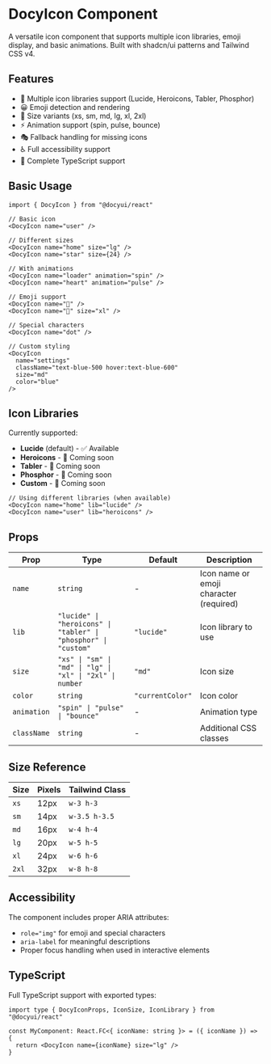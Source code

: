 # DocyIcon Component

A versatile icon component that supports multiple icon libraries, emoji display, and basic animations. Built with shadcn/ui patterns and Tailwind CSS v4.

## Features

- 🎨 Multiple icon libraries support (Lucide, Heroicons, Tabler, Phosphor)
- 😀 Emoji detection and rendering
- 📐 Size variants (xs, sm, md, lg, xl, 2xl)
- ⚡ Animation support (spin, pulse, bounce)
- 🎭 Fallback handling for missing icons
- ♿ Full accessibility support
- 📘 Complete TypeScript support

## Basic Usage

```tsx
import { DocyIcon } from "@docyui/react"

// Basic icon
<DocyIcon name="user" />

// Different sizes
<DocyIcon name="home" size="lg" />
<DocyIcon name="star" size={24} />

// With animations
<DocyIcon name="loader" animation="spin" />
<DocyIcon name="heart" animation="pulse" />

// Emoji support
<DocyIcon name="🚀" />
<DocyIcon name="🎉" size="xl" />

// Special characters
<DocyIcon name="dot" />

// Custom styling
<DocyIcon 
  name="settings" 
  className="text-blue-500 hover:text-blue-600" 
  size="md"
  color="blue"
/>
```

## Icon Libraries

Currently supported:
- **Lucide** (default) - ✅ Available
- **Heroicons** - 🚧 Coming soon
- **Tabler** - 🚧 Coming soon  
- **Phosphor** - 🚧 Coming soon
- **Custom** - 🚧 Coming soon

```tsx
// Using different libraries (when available)
<DocyIcon name="home" lib="lucide" />
<DocyIcon name="user" lib="heroicons" />
```

## Props

| Prop | Type | Default | Description |
|------|------|---------|-------------|
| `name` | `string` | - | Icon name or emoji character (required) |
| `lib` | `"lucide" \| "heroicons" \| "tabler" \| "phosphor" \| "custom"` | `"lucide"` | Icon library to use |
| `size` | `"xs" \| "sm" \| "md" \| "lg" \| "xl" \| "2xl" \| number` | `"md"` | Icon size |
| `color` | `string` | `"currentColor"` | Icon color |
| `animation` | `"spin" \| "pulse" \| "bounce"` | - | Animation type |
| `className` | `string` | - | Additional CSS classes |

## Size Reference

| Size | Pixels | Tailwind Class |
|------|--------|----------------|
| `xs` | 12px | `w-3 h-3` |
| `sm` | 14px | `w-3.5 h-3.5` |
| `md` | 16px | `w-4 h-4` |
| `lg` | 20px | `w-5 h-5` |
| `xl` | 24px | `w-6 h-6` |
| `2xl` | 32px | `w-8 h-8` |

## Accessibility

The component includes proper ARIA attributes:
- `role="img"` for emoji and special characters
- `aria-label` for meaningful descriptions
- Proper focus handling when used in interactive elements

## TypeScript

Full TypeScript support with exported types:

```tsx
import type { DocyIconProps, IconSize, IconLibrary } from "@docyui/react"

const MyComponent: React.FC<{ iconName: string }> = ({ iconName }) => {
  return <DocyIcon name={iconName} size="lg" />
}
```